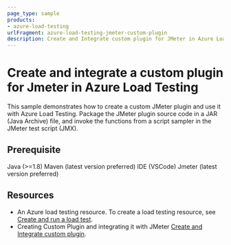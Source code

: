 ```yaml
---
page_type: sample
products:
- azure-load-testing
urlFragment: azure-load-testing-jmeter-custom-plugin
description: Create and Integrate custom plugin for JMeter in Azure Load Testing
---
```


# Create and integrate a custom plugin for Jmeter in Azure Load Testing

This sample demonstrates how to create a custom JMeter plugin and use it with Azure Load Testing. Package the JMeter plugin source code in a JAR (Java Archive) file, and invoke the functions from a script sampler in the JMeter test script (JMX).

## Prerequisite
Java (>=1.8)
Maven (latest version preferred) 
IDE (VSCode)
Jmeter (latest version preferred)

## Resources
- An Azure load testing resource. To create a load testing resource, see [Create and run a load test](https://learn.microsoft.com/azure/load-testing/quickstart-create-and-run-load-test#create-an-azure-load-testing-resource).
- Creating Custom Plugin and integrating it with JMeter [Create and Integrate custom plugin](https://techcommunity.microsoft.com/t5/apps-on-azure-blog/custom-plugin-creation-and-integration-with-jmeter-and-azure/ba-p/3745773).

